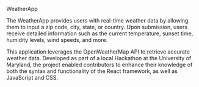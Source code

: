 WeatherApp

The WeatherApp provides users with real-time weather data by allowing them to input a zip code, city, state, or country. Upon submission, users receive detailed information such as the current temperature, sunset time, humidity levels, wind speeds, and more.

This application leverages the OpenWeatherMap API to retrieve accurate weather data. Developed as part of a local Hackathon at the University of Maryland, the project enabled contributors to enhance their knowledge of both the syntax and functionality of the React framework, as well as JavaScript and CSS.
